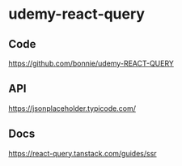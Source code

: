 # udemy-react-query

## Code

https://github.com/bonnie/udemy-REACT-QUERY

## API

https://jsonplaceholder.typicode.com/

## Docs

https://react-query.tanstack.com/guides/ssr
